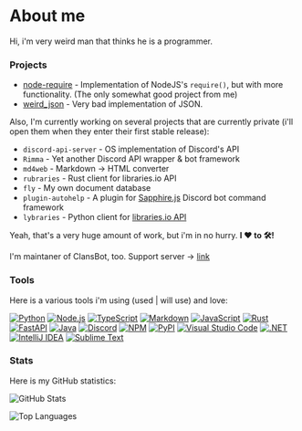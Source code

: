 # About me

Hi, i'm very weird man that thinks he is a programmer.

### Projects

- [node-require](https://github.com/weerdy15/node-require) - Implementation of NodeJS's `require()`, but with more functionality. (The only somewhat good project from me)
- [weird_json](https://github.com/weerdy15/weird_json) - Very bad implementation of JSON.

Also, I'm currently working on several projects that are currently private (i'll open them when they enter their first stable release):

- `discord-api-server` - OS implementation of Discord's API
- `Rimma` - Yet another Discord API wrapper & bot framework
- `md4web` - Markdown -> HTML converter
- `rubraries` - Rust client for libraries.io API
- `fly` - My own document database
- `plugin-autohelp` - A plugin for [Sapphire.js](https://github.com/sapphiredev/framework) Discord bot command framework
- `lybraries` - Python client for [libraries.io API](https//libraries.io/api)

Yeah, that's a very huge amount of work, but i'm in no hurry. **I ❤️ to 🛠️!**

I'm maintaner of ClansBot, too. Support server -> [link](https://discord.gg/Fhn7rCVmCp)

### Tools

Here is a various tools i'm using (used | will use) and love:

[![Python](https://shields.io/badge/Python-3.10-%231793D1?style=for-the-badge&logo=python&logoColor=blue)](https://python.org/)
[![Node.js](https://shields.io/badge/Node.js-17.9.0-%231793D1?style=for-the-badge&logo=node.js&color=%23339933)](https://nodejs.org/)
[![TypeScript](https://shields.io/badge/TypeScript-4.6-%231793D1?style=for-the-badge&logo=typescript&color=%233178C6)](https://typescriptlang.org/)
[![Markdown](https://shields.io/badge/Markdown-GitHub%0Aflavoured-%231793D1?style=for-the-badge&logo=markdown&color=black)](https://daringfireball.net/projects/markdown/)
[![JavaScript](https://shields.io/badge/JavaScript-ES%0A2018-%23F7DF1E?style=for-the-badge&logo=javascript&labelColor=black)](https://javascript.com/)
[![Rust](https://shields.io/badge/Rust-1.60.0-black?style=for-the-badge&logo=rust&labelColor=84151c)](https://rust-lang.org/)
[![FastAPI](https://shields.io/badge/FastAPI-0.75.1-black?style=for-the-badge&logo=fastapi&labelColor=black&color=009688)](https://github.com/tiangolo/fastapi/)
[![Java](https://shields.io/badge/Java-18-black?style=for-the-badge&logo=java&labelColor=orange&color=black)](https://java.com/)
[![Discord](https://shields.io/badge/Discord-nakamita%239597-black?style=for-the-badge&logo=discord&labelColor=black&color=5865F2)](https://discord.com/)
[![NPM](https://shields.io/badge/NPM-8.6.0-black?style=for-the-badge&logo=npm&labelColor=black&color=CB3837)](https://npmjs.org/)
[![PyPI](https://shields.io/badge/PyPI-weerdy15-black?style=for-the-badge&logo=pypi&labelColor=black&color=3775A9)](https://pypi.org/)
[![Visual Studio Code](https://shields.io/badge/Visual%20Studio%20Code-1.66-black?style=for-the-badge&logo=visualstudiocode&labelColor=black&color=007ACC&logoColor=007ACC)](https://code.visualstudio.com/)
[![.NET](https://shields.io/badge/.NET-6.0.3-black?style=for-the-badge&logo=dotnet&labelColor=black&color=512BD4)](https://dotnet.microsoft.com/)
[![IntelliJ IDEA](https://shields.io/badge/IntelliJ%20IDEA-2021.3-black?style=for-the-badge&logo=intellijidea&labelColor=black&color=0023b2&logoColor=0023b2)](https://www.jetbrains.com/idea/)
[![Sublime Text](https://shields.io/badge/Sublime%20Text-4B4126-black?style=for-the-badge&logo=sublimetext&labelColor=black&color=FF9800)](https://sublimetext.com/)

### Stats

Here is my GitHub statistics:

![GitHub Stats](https://github-readme-stats.vercel.app/api?username=weerdy15&show_icons=true&theme=codeSTACKr&count_private=true)

![Top Languages](https://github-readme-stats.vercel.app/api/top-langs/?username=weerdy15&layout=compact&theme=codeSTACKr)
